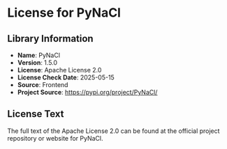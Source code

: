 # License for PyNaCl

## Library Information
- **Name**: PyNaCl
- **Version**: 1.5.0
- **License**: Apache License 2.0
- **License Check Date**: 2025-05-15
- **Source**: Frontend
- **Project Source**: https://pypi.org/project/PyNaCl/

## License Text
The full text of the Apache License 2.0 can be found at the official project repository or website for PyNaCl.
